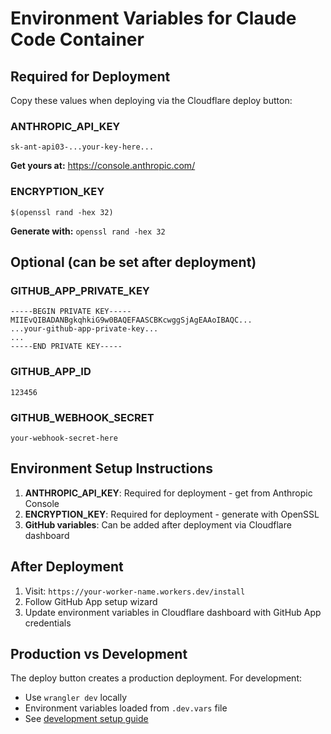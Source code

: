 # Environment Variables for Claude Code Container

## Required for Deployment

Copy these values when deploying via the Cloudflare deploy button:

### ANTHROPIC_API_KEY
```
sk-ant-api03-...your-key-here...
```
**Get yours at:** https://console.anthropic.com/

### ENCRYPTION_KEY
```
$(openssl rand -hex 32)
```
**Generate with:** `openssl rand -hex 32`

## Optional (can be set after deployment)

### GITHUB_APP_PRIVATE_KEY
```
-----BEGIN PRIVATE KEY-----
MIIEvQIBADANBgkqhkiG9w0BAQEFAASCBKcwggSjAgEAAoIBAQC...
...your-github-app-private-key...
...
-----END PRIVATE KEY-----
```

### GITHUB_APP_ID
```
123456
```

### GITHUB_WEBHOOK_SECRET
```
your-webhook-secret-here
```

## Environment Setup Instructions

1. **ANTHROPIC_API_KEY**: Required for deployment - get from Anthropic Console
2. **ENCRYPTION_KEY**: Required for deployment - generate with OpenSSL
3. **GitHub variables**: Can be added after deployment via Cloudflare dashboard

## After Deployment

1. Visit: `https://your-worker-name.workers.dev/install`
2. Follow GitHub App setup wizard
3. Update environment variables in Cloudflare dashboard with GitHub App credentials

## Production vs Development

The deploy button creates a production deployment. For development:
- Use `wrangler dev` locally
- Environment variables loaded from `.dev.vars` file
- See [development setup guide](./README.md#development-setup)
